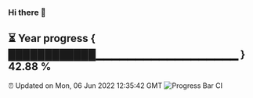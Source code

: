 ### Hi there 👋
⏳ Year progress { ████████████▁▁▁▁▁▁▁▁▁▁▁▁▁▁▁▁▁▁ } 42.88 %
---
⏰ Updated on Mon, 06 Jun 2022 12:35:42 GMT
![Progress Bar CI](https://github.com/liununu/liununu/workflows/Progress%20Bar%20CI/badge.svg)
